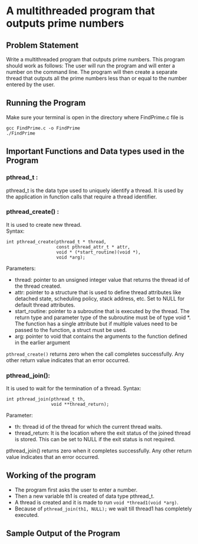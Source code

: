 # A multithreaded program that outputs prime numbers

## Problem Statement

Write a multithreaded program that outputs prime numbers. This program should work as follows: The user will run the program and will
enter a number on the command line. The program will then create a
separate thread that outputs all the prime numbers less than or equal to
the number entered by the user.

## Running the Program

Make sure your terminal is open in the directory where FindPrime.c file is

```
gcc FindPrime.c -o FindPrime
./FindPrime
```

## Important Functions and Data types used in the Program

### pthread_t :

pthread_t is the data type used to uniquely identify a thread. It is used by the application in function calls that require a thread identifier.

### pthread_create() :

It is used to create new thread.<br>
Syntax:

```
int pthread_create(pthread_t * thread,
                   const pthread_attr_t * attr,
                   void * (*start_routine)(void *),
                   void *arg);
```

Parameters:

- thread: pointer to an unsigned integer value that returns the thread id of the thread created.
- attr: pointer to a structure that is used to define thread attributes like detached state, scheduling policy, stack address, etc. Set to NULL for default thread attributes.
- start_routine: pointer to a subroutine that is executed by the thread. The return type and parameter type of the subroutine must be of type void \*. The function has a single attribute but if multiple values need to be passed to the function, a struct must be used.
- arg: pointer to void that contains the arguments to the function defined in the earlier argument

`pthread_create()` returns zero when the call completes successfully. Any other return value indicates that an error occurred.

### pthread_join():

It is used to wait for the termination of a thread.
Syntax:

```
int pthread_join(pthread_t th,
                 void **thread_return);
```

Parameter:

- th: thread id of the thread for which the current thread waits.
- thread_return: It is the location where the exit status of the joined thread is stored. This can be set to NULL if the exit status is not required.

pthread_join() returns zero when it completes successfully. Any other return value indicates that an error occurred.

## Working of the program

- The program first asks the user to enter a number.
- Then a new variable th1 is created of data type pthread_t.
- A thread is created and it is made to run `void *thread1(void *arg)`.
- Because of `pthread_join(th1, NULL);` we wait till thread1 has completely executed.

## Sample Output of the Program
